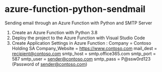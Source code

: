 # azure-function-python-sendmail
Sending email through an Azure Function with Python and SMTP Server

1. Create an Azure Function with Python 3.8
2. Deploy the project to the Azure Function with Visual Studio Code
3. Create Application Settings in Azure Function :
    Company = Contoso Holding SA
    Company_Website = https://www.contoso.com
    mail_dest = recipient@contoso.com
    smtp_host = smtp.office365.com
    smtp_port = 587
    smtp_user = sender@contoso.com
    smtp_pass = P@ssw0rd123 (Password of sender@contoso.com)


